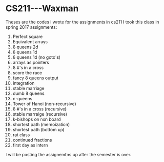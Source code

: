 # CS211---Waxman
Theses are the codes i wrote for the assignments in cs211
I took this class in spring 2017
assignments:
1.  Perfect square
2.  Equivalent arrays
3.  8 queens 2d
4.  8 queens 1d
5.  8 queens 1d (no goto's)
6.  arrays as pointers
7.  8 #'s in a cross
8.  score the race
9.  fancy 8 queens output
10. integration
11. stable marriage
12. dumb 8 queens
13. n-queens
14. Tower of Hanoi (non-recursive)
15. 8 #'s in a cross (recursive)
15. stable marraige (recursive)
16. k-bishops on nxn board 
17. shortest path (memoization)
17. shortest path (bottom up)
18. rat class
19. continued fractions
20. first day as intern

I will be posting the assignemtns up after the semester is over.
